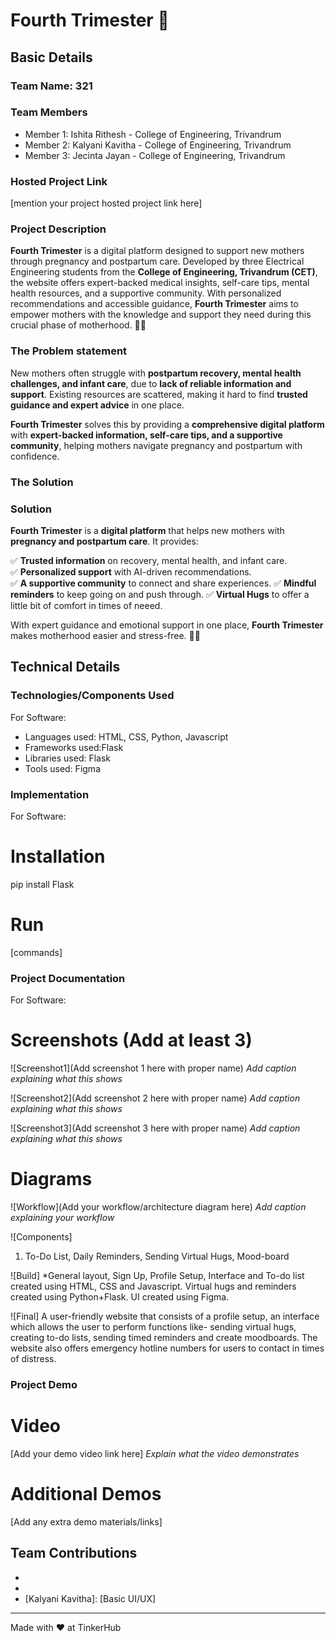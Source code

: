 # Fourth Trimester 🎯


## Basic Details
### Team Name: 321


### Team Members
- Member 1: Ishita Rithesh - College of Engineering, Trivandrum
- Member 2: Kalyani Kavitha - College of Engineering, Trivandrum
- Member 3: Jecinta Jayan - College of Engineering, Trivandrum

### Hosted Project Link
[mention your project hosted project link here]

### Project Description
**Fourth Trimester** is a digital platform designed to support new mothers through pregnancy and postpartum care. Developed by three Electrical Engineering students from the **College of Engineering, Trivandrum (CET)**, the website offers expert-backed medical insights, self-care tips, mental health resources, and a supportive community. With personalized recommendations and accessible guidance, **Fourth Trimester** aims to empower mothers with the knowledge and support they need during this crucial phase of motherhood. 🚀💜

### The Problem statement 
New mothers often struggle with **postpartum recovery, mental health challenges, and infant care**, due to **lack of reliable information and support**. Existing resources are scattered, making it hard to find **trusted guidance and expert advice** in one place.  

**Fourth Trimester** solves this by providing a **comprehensive digital platform** with **expert-backed information, self-care tips, and a supportive community**, helping mothers navigate pregnancy and postpartum with confidence.

### The Solution
### **Solution**  

**Fourth Trimester** is a **digital platform** that helps new mothers with **pregnancy and postpartum care**. It provides:  

✅ **Trusted information** on recovery, mental health, and infant care.  
✅ **Personalized support** with AI-driven recommendations.  
✅ **A supportive community** to connect and share experiences.
✅ **Mindful reminders** to keep going on and push through.
✅ **Virtual Hugs** to offer a little bit of comfort in times of neeed.

With expert guidance and emotional support in one place, **Fourth Trimester** makes motherhood easier and stress-free. 💜🚀

## Technical Details
### Technologies/Components Used
For Software:
- Languages used: HTML, CSS, Python, Javascript
- Frameworks used:Flask
- Libraries used: Flask
- Tools used: Figma


### Implementation
For Software:
# Installation
pip install Flask


# Run
[commands]

### Project Documentation
For Software:

# Screenshots (Add at least 3)
![Screenshot1](Add screenshot 1 here with proper name)
*Add caption explaining what this shows*

![Screenshot2](Add screenshot 2 here with proper name)
*Add caption explaining what this shows*

![Screenshot3](Add screenshot 3 here with proper name)
*Add caption explaining what this shows*

# Diagrams
![Workflow](Add your workflow/architecture diagram here)
*Add caption explaining your workflow*

![Components]
1. To-Do List, Daily Reminders, Sending Virtual Hugs, Mood-board

![Build]
*General layout, Sign Up, Profile Setup, Interface and To-do list created using HTML, CSS and Javascript.
Virtual hugs and reminders created using Python+Flask.
UI created using Figma.

![Final]
A user-friendly website that consists of a profile setup, an interface which allows the user to perform functions like- sending virtual hugs, creating to-do lists, sending timed reminders and create moodboards. The website also offers emergency hotline numbers for users to contact in times of distress.

### Project Demo
# Video
[Add your demo video link here]
*Explain what the video demonstrates*

# Additional Demos
[Add any extra demo materials/links]

## Team Contributions
- [Jecinta ]: [Flask]
- [Ishita Rithesh]: [Front-end]
- [Kalyani Kavitha]: [Basic UI/UX]

---
Made with ❤️ at TinkerHub
